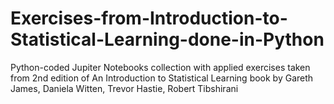# Exercises-from-Introduction-to-Statistical-Learning-done-in-Python
Python-coded Jupiter Notebooks collection with applied exercises taken from 2nd edition of An Introduction to Statistical Learning book by Gareth James, Daniela Witten, Trevor Hastie, Robert Tibshirani

